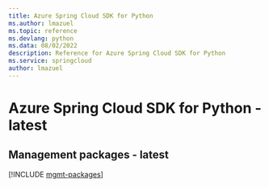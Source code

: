 ```yaml
---
title: Azure Spring Cloud SDK for Python
ms.author: lmazuel
ms.topic: reference
ms.devlang: python
ms.data: 08/02/2022
description: Reference for Azure Spring Cloud SDK for Python
ms.service: springcloud
author: lmazuel
---
```

# Azure Spring Cloud SDK for Python - latest

## Management packages - latest
[!INCLUDE [mgmt-packages](spring-cloud-mgmt-index.md)]